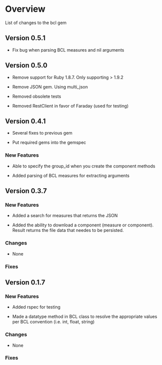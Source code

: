 # Overview
List of changes to the bcl gem

## Version 0.5.1

* Fix bug when parsing BCL measures and nil arguments

## Version 0.5.0

* Remove support for Ruby 1.8.7.  Only supporting > 1.9.2

* Remove JSON gem. Using multi_json

* Removed obsolete tests

* Removed RestClient in favor of Faraday (used for testing)

## Version 0.4.1

* Several fixes to previous gem

* Put required gems into the gemspec

### New Features 

* Able to specify the group_id when you create the component methods

* Added parsing of BCL measures for extracting arguments

## Version 0.3.7

### New Features

* Added a search for measures that returns the JSON

* Added the ability to download a component (measure or component). Result returns the file data that needes to be persisted.

### Changes 

* None

### Fixes
 
## Version 0.1.7

### New Features 

* Added rspec for testing

* Made a datatype method in BCL class to resolve the appropriate values per BCL convention (i.e. int, float, string)

### Changes 

* None

### Fixes

